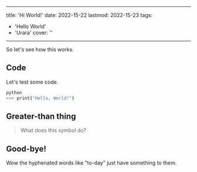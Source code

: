 
---
title: 'Hi World!'
date: 2022-15-22
lastmod: 2022-15-23
tags:
  - 'Hello World'
  - 'Urara'
cover: ''
---

So let's see how this works.

## Code

Let's test some code.

```bash
python
>>> print("Hello, World!")
```


## Greater-than thing

> What does this symbol do?

## Good-bye!

Wow the hyphenated words like "to-day" just have something to them.

